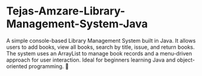 # Tejas-Amzare-Library-Management-System-Java
A simple console-based Library Management System built in Java. It allows users to add books, view all books, search by title, issue, and return books. The system uses an ArrayList to manage book records and a menu-driven approach for user interaction. Ideal for beginners learning Java and object-oriented programming. 🚀
